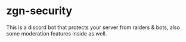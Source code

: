 # zgn-security
This is a discord bot that protects your server from raiders & bots, also some moderation features inside as well.
